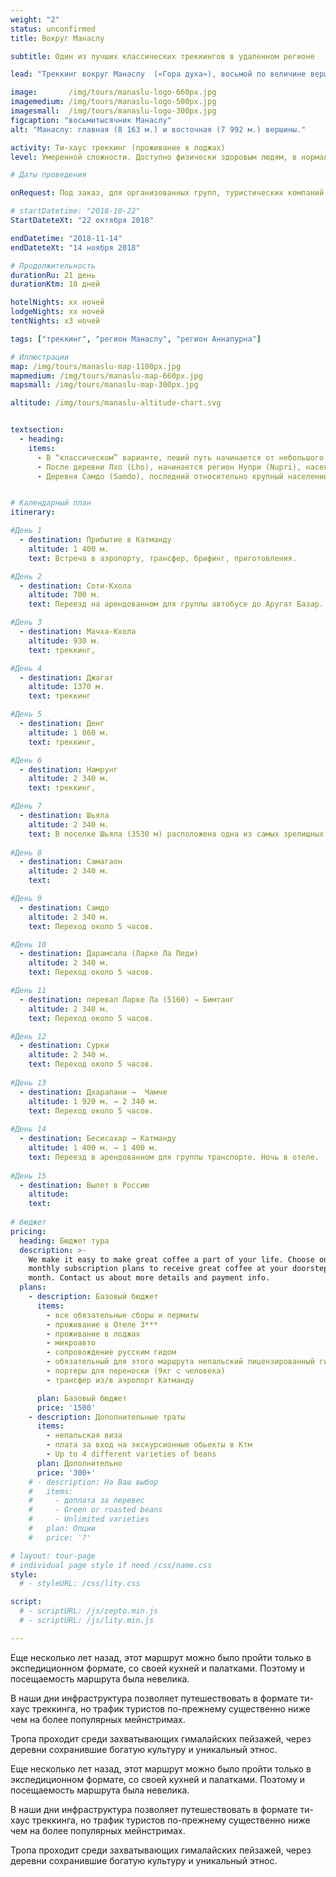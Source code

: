 ```yaml
---
weight: "2"
status: unconfirmed
title: Вокруг Манаслу

subtitle: Один из лучших классических треккингов в удаленном регионе

lead: "Треккинг вокруг Манаслу  («Гора духа»), восьмой по величине вершине мира, с переходом через перевал Ларкья Ла, с каждым годом привлекает все больше ценителей «настоящих» Гималаев. Тропа проходит среди захватывающих гималайских пейзажей, через деревни сохранившие богатую культуру и уникальный этнос. Маршрут понравится тем, кто предпочитает классический треккинг в отдаленном, но все еще диковатом районе непальских Гималаев."

image:       /img/tours/manaslu-logo-660px.jpg
imagemedium: /img/tours/manaslu-logo-500px.jpg
imagesmall:  /img/tours/manaslu-logo-300px.jpg
figcaption: "восьмитысячник Манаслу"
alt: "Манаслу: главная (8 163 м.) и восточная (7 992 м.) вершины."

activity: Ти-хаус треккинг (проживание в лоджах)
level: Умеренной сложности. Доступно физически здоровым людям, в нормальной физической форме. Специальной подготовки не требуется.

# Даты проведения

onRequest: Под заказ, для организованных групп, туристических компаний, клубов.

# startDatetime: "2018-10-22"
StartDateteXt: "22 октября 2018"

endDatetime: "2018-11-14"
endDateteXt: "14 ноября 2018"

# Продолжительность
durationRu: 21 день
durationKtm: 18 дней

hotelNights: xx ночей
lodgeNights: xx ночей
tentNights: x3 ночей

tags: ["треккинг", "регион Манаслу", "регион Аннапурна"]

# Иллюстрации
map: /img/tours/manaslu-map-1100px.jpg
mapmedium: /img/tours/manaslu-map-660px.jpg
mapsmall: /img/tours/manaslu-map-300px.jpg

altitude: /img/tours/manaslu-altitude-chart.svg


textsection:
  - heading: 
    items:
      - В “классическом” варианте, пеший путь начинается от небольшого города Аругат( Arughat), проходит через бамбуковые леса и деревни Гурунгов по узкому ущелью реки БудхиГандаки (Budhi Gandaki).
      - После деревни Лхо (Lho), начинается регион Нупри (Nupri), населенный иммигрантами из Тибета. По пути, разноцветные флаги, расписанные молитвами каменные стены,множество небольших монастырей.
      - Деревня Самдо (Samdo), последний относительно крупный населенный пункт по пути чрез Ларкья Ла. Выше, перед переходом через перевал можно провести еще ночь в местечкеЛаркья Пхеди, в специально построенных для туристов бараках или в своих палатках.


# Календарный план
itinerary:

#День 1
  - destination: Прибытие в Катманду
    altitude: 1 400 м.
    text: Встреча в аэропорту, трансфер, брифинг, приготовления.

#День 2
  - destination: Соти-Kхола
    altitude: 700 м.
    text: Переезд на арендованном для группы автобусе до Аругат Базар.

#День 3
  - destination: Мачха-Кхола
    altitude: 930 м.
    text: треккинг,

#День 4
  - destination: Джагат
    altitude: 1370 м.
    text: треккинг

#День 5
  - destination: Денг
    altitude: 1 860 м.
    text: треккинг,

#День 6
  - destination: Намрунг
    altitude: 2 340 м.
    text: треккинг,

#День 7
  - destination: Шьяла
    altitude: 2 340 м.
    text: В поселке Шьяла (3530 м) расположена одна из самых зрелищных смотровых площадок Гималаев с видами на Хималчули (7893 м), Нгади-Чули (7871 м) и Манаслу (8163 м).
   
#День 8
  - destination: Самагаон
    altitude: 2 340 м.
    text: 

#День 9
  - destination: Самдо
    altitude: 2 340 м.
    text: Переход около 5 часов.

#День 10
  - destination: Дарамсала (Ларке Ла Педи)
    altitude: 2 340 м.
    text: Переход около 5 часов.

#День 11   
  - destination: перевал Ларке Ла (5160) → Бимтанг
    altitude: 2 340 м.
    text: Переход около 5 часов.

#День 12
  - destination: Сурки
    altitude: 2 340 м.
    text: Переход около 5 часов.
   
#День 13
  - destination: Дхарапани →  Чамче
    altitude: 1 920 м. → 2 340 м.
    text: Переход около 5 часов.
    
#День 14
  - destination: Бесисахар → Катманду
    altitude: 1 400 м. → 1 400 м.
    text: Переезд в арендованном для группы транспорте. Ночь в отеле.
    
#День 15
  - destination: Вылет в Россию
    altitude: 
    text: 
    
# бюджет
pricing:
  heading: Бюджет тура
  description: >-
    We make it easy to make great coffee a part of your life. Choose one of our
    monthly subscription plans to receive great coffee at your doorstep each
    month. Contact us about more details and payment info.
  plans:
    - description: Базовый бюджет
      items:
        - все обязательные сборы и пермиты
        - проживание в Отеле 3***
        - проживание в лоджах
        - микроавто 
        - сопровождение русским гидом
        - обязательный для этого маршрута непальский лицензированный гид
        - портеры для переноски (9кг с человека)
        - трансфер из/в аэропорт Катманду

      plan: Базовый бюджет
      price: '1500'
    - description: Дополнительные траты
      items:
        - непальская виза
        - плата за вход на экскурсионные обьекты в Ктм
        - Up to 4 different varieties of beans
      plan: Дополнительно
      price: '300+'
    # - description: На Ваш выбор
    #   items:
    #     - доплата за перевес
    #     - Green or roasted beans
    #     - Unlimited varieties
    #   plan: Опции
    #   price: '?'

# layout: tour-page
# individual page style if need /css/name.css
style:
  # - styleURL: /css/lity.css

script:
  # - scriptURL: /js/zepto.min.js
  # - scriptURL: /js/lity.min.js

---
```



Еще несколько лет назад, этот маршрут можно было пройти только в экспедиционном формате, со своей кухней и палатками. Поэтому и посещаемость маршрута была невелика. 

В наши дни инфраструктура позволяет путешествовать в формате ти-хаус треккинга, но трафик туристов по-прежнему существенно ниже чем на более популярных мейнстримах.

Тропа проходит среди захватывающих гималайских пейзажей, через деревни сохранившие богатую культуру и уникальный этнос. 

<aside class=" f8">
	<p>Еще несколько лет назад, этот маршрут можно было пройти только в экспедиционном формате, со своей кухней и палатками. Поэтому и посещаемость маршрута была невелика.</p>

<p>В наши дни инфраструктура позволяет путешествовать в формате ти-хаус треккинга, но трафик туристов по-прежнему существенно ниже чем на более популярных мейнстримах.</p>

<p>Тропа проходит среди захватывающих гималайских пейзажей, через деревни сохранившие богатую культуру и уникальный этнос.</p>

</aside>
